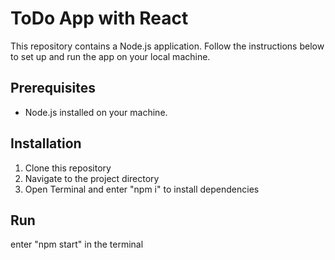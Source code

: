 # ToDo App with React

This repository contains a Node.js application. Follow the instructions below to set up and run the app on your local machine.

## Prerequisites

- Node.js installed on your machine.

## Installation

1. Clone this repository 
2. Navigate to the project directory
3. Open Terminal and enter "npm i" to install dependencies

## Run

enter "npm start" in the terminal

